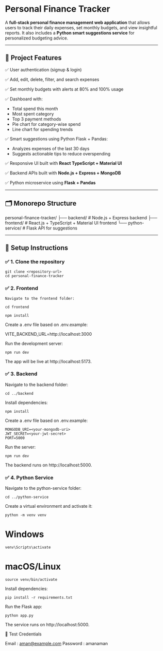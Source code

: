 # Personal Finance Tracker

A **full-stack personal finance management web application** that allows users to track their daily expenses, set monthly budgets, and view insightful reports. It also includes a **Python smart suggestions service** for personalized budgeting advice.

---

## 🚀 **Project Features**

✅ User authentication (signup & login)

✅ Add, edit, delete, filter, and search expenses

✅ Set monthly budgets with alerts at 80% and 100% usage

✅ Dashboard with:
- Total spend this month
- Most spent category
- Top 3 payment methods
- Pie chart for category-wise spend
- Line chart for spending trends

✅ Smart suggestions using Python Flask + Pandas:
- Analyzes expenses of the last 30 days
- Suggests actionable tips to reduce overspending

✅ Responsive UI built with **React TypeScript + Material UI**

✅ Backend APIs built with **Node.js + Express + MongoDB**

✅ Python microservice using **Flask + Pandas**

---

## 🗂️ **Monorepo Structure**

personal-finance-tracker/
├── backend/ # Node.js + Express backend
├── frontend/ # React.js + TypeScript + Material UI frontend
└── python-service/ # Flask API for suggestions


---

## 🔧 **Setup Instructions**

### ✅ **1. Clone the repository**


    git clone <repository-url>
    cd personal-finance-tracker


### ✅ **2. Frontend**

    Navigate to the frontend folder:

    cd frontend

    npm install

Create a .env file based on .env.example:

VITE_BACKEND_URL=http://localhost:3000

Run the development server:

    npm run dev

The app will be live at http://localhost:5173.
### ✅ 3. Backend

Navigate to the backend folder:

    cd ../backend

Install dependencies:

    npm install

Create a .env file based on .env.example:

    MONGODB_URI=<your-mongodb-uri>
    JWT_SECRET=<your-jwt-secret>
    PORT=5000

Run the server:

    npm run dev

The backend runs on http://localhost:5000.
### ✅ **4. Python Service**

Navigate to the python-service folder:

    cd ../python-service

Create a virtual environment and activate it:

    python -m venv venv
# Windows
    venv\Scripts\activate
# macOS/Linux
    source venv/bin/activate

Install dependencies:

    pip install -r requirements.txt

Run the Flask app:

    python app.py

The service runs on http://localhost:5000.

🔐 Test Credentials

Email : aman@example.com
Password : amanaman
